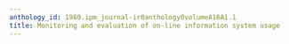 ```yaml
---
anthology_id: 1980.ipm_journal-ir0anthology0volumeA16A1.1
title: Monitoring and evaluation of on-line information system usage
---
```

